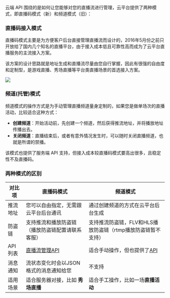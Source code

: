 云端 API 围绕的是如何让您能够对您的直播流进行管理，云平台提供了两种模式，即直播码模式（新）和频道模式（旧）：

### 直播码接入模式
直播码模式主要是为方便客户后台直接管理直播流而设计的，2016年5月份之前只开放给了国内几个知名的直播平台，由于接入成本低且可靠性高而成为了云平台直播服务的主流接入方案。

该方案的设计思路就是地址生成和直播流尽量由您自行掌握，因此有很强的自由度和定制型，是游戏直播、秀场直播等平台类直播场景的首选接入方案。

![](http://imgcache.tce.fsphere.cn/image/mc.qcloudimg.com/static/img/653f16b4eca39cd915cacc6456378778/image.png)

### 频道(托管)模式
频道模式的操作方式是为手动管理直播频道量身定制的，如果您是做单场次的直播活动，比较适合这种方式：
- **创建频道**：开始活动前，先创建一个频道，然后获得推流地址，并将播放地址传播出去。
- **关闭频道**：直播结束后，或者有意外情况发生时，可以随时关闭直播频道，也就是所谓的禁播。

该模式也提供了服务端 API 支持，但接入成本较直播码模式要高出很多，且稳定性不及直播码。

### 两种模式的区别
| 对比项 | 直播码模式 | 频道模式 |
|---------|---------|---------|
| 推流地址 | 您可以自由指定，无需跟云平台后台通讯 | 通过创建频道的方式在云平台后台生成 |
| 防盗链 | 支持推流和播放防盗链（播放防盗链配置请联系客服） | 支持推流防盗链，FLV和HLS播放防盗链（rtmp播放防盗链暂不支持） |
| API列表 | [直播流管理API](http://tce.fsphere.cn/document/product/267/5956) | 适合手动操作，但也提供了[API](http://tce.fsphere.cn/document/product/267/5664) |
| 消息通知 | 流状态变化时会以JSON格式的消息通知给您 | 不支持 |
| 适用场景 | 适合服务器对接，比如 **秀场直播** | 适合手工操作，比如一场**直播活动** |
